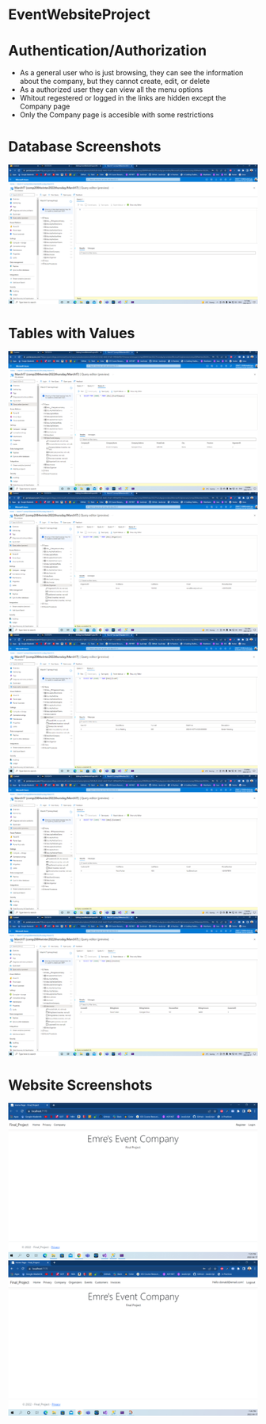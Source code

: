 # EventWebsiteProject

# Authentication/Authorization
- As a general user who is just browsing, they can see the information about the company, but they cannot create, edit, or delete
- As a authorized user they can view all the menu options
- Whitout regestered or logged in the links are hidden except the Company page
- Only the Company page is accesible with some restrictions

# Database Screenshots
![](ScreenShots/MainViewTables.png)

# Tables with Values

![](ScreenShots/CompanyTable.png)
![](ScreenShots/OrganizerTable.png)
![](ScreenShots/EventTable.png)
![](ScreenShots/CustomerTable.png)
![](ScreenShots/InvoiceTable.png)

# Website Screenshots
![](ScreenShots/UnauthorizedView.png)
![](ScreenShots/AuthorizedView.png)


